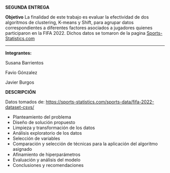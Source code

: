 **SEGUNDA ENTREGA**


**Objetivo**
La finalidad de este trabajo es evaluar la efectividad de dos algoritmos de clustering, K-means y Shift, para agrupar datos correspondientes a diferentes factores asociados a jugadores quienes participaron en la FIFA 2022. Dichos datos se tomaron de la pagina  [Sports-Statistics.com](https://sports-statistics.com/sports-data/fifa-2022-dataset-csvs/)

****

**Integrantes:**

Susana Barrientos

Favio Gónzalez

Javier Burgos

**DESCRIPCIÓN**

Datos tomados de: https://sports-statistics.com/sports-data/fifa-2022-dataset-csvs/
- Planteamiento del problema
- Diseño de solución propuesto
- Limpieza y transformación de los datos
- Análisis exploratorio de los datos
- Selección de variables
- Comparación y selección de técnicas para la aplicación del algoritmo asignado
- Afinamiento de hiperparámetros
- Evaluación y análisis del modelo
- Conclusiones y recomendaciones
